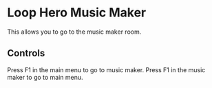 # Loop Hero Music Maker

This allows you to go to the music maker room.

## Controls

Press F1 in the main menu to go to music maker.
Press F1 in the music maker to go to main menu.